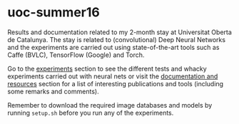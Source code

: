 # uoc-summer16
Results and documentation related to my 2-month stay at Universitat Oberta de Catalunya.
The stay is related to (convolutional) Deep Neural Networks and the experiments are
carried out using state-of-the-art tools such as Caffe (BVLC), TensorFlow (Google) and Torch.

Go to the [experiments](doc/experiments.md) section to see the different tests and whacky experiments carried out with neural nets or visit the [documentation and resources](doc/resources.md) section for a list of interesting publications and tools (including some remarks and comments). 

Remember to download the required image databases and models by running `setup.sh` before you run any of the experiments.